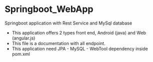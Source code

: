 # Springboot_WebApp
Springboot application with Rest Service and MySql database 

- This application offers 2 types front end, Android (java) and Web (angular.js)
- This file is a documentation with all endpoint.
- This application need JPA - MySQL - WebTool dependency inside pom.xml

